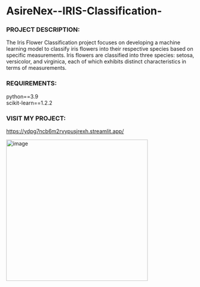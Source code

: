 # AsireNex--IRIS-Classification-
### PROJECT DESCRIPTION:

The Iris Flower Classification project focuses on developing a machine learning model to classify iris flowers into their respective species based on specific measurements. Iris flowers are classified into three species: setosa, versicolor, and virginica, each of which exhibits distinct characteristics in terms of measurements.

### REQUIREMENTS:
python==3.9<br>
scikit-learn==1.2.2

### VISIT MY PROJECT:
https://ydpg7ncb6m2rvypusjrexh.streamlit.app/

<img width="379" alt="image" src="https://github.com/MitaliSachan/AsireNex--IRIS-Classification-/assets/95533074/8d500914-f1be-4c53-b934-b3f41133b0ab">

